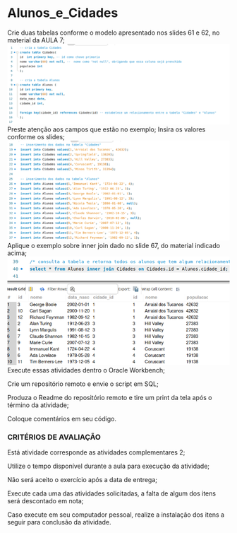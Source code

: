 # Alunos_e_Cidades
Crie duas tabelas conforme o modelo apresentado nos slides 61 e 62, no material da AULA 7;
![imagem_tabela](rabela_alu_cid.png)
Preste atenção aos campos que estão no exemplo;
Insira os valores conforme os slides;
![Imagem_dados](inserir_dados.png)
Aplique o exemplo sobre inner join dado no slide 67, do material indicado acima;
![Imagem_inner](dados_inner_join.png)
Execute essas atividades dentro o Oracle Workbench;

Crie um repositório remoto e envie o script em SQL;

Produza o Readme do repositório remoto e tire um print da tela após o término da atividade;

Coloque comentários em seu código.

### CRITÉRIOS DE AVALIAÇÃO

Está atividade corresponde as atividades complementares 2;

Utilize o tempo disponível durante a aula para execução da atividade;

Não será aceito o exercício após a data de entrega;

Execute cada uma das atividades solicitadas, a falta de algum dos itens será descontado em nota;

Caso execute em seu computador pessoal, realize a instalação dos itens a seguir para conclusão da atividade.
